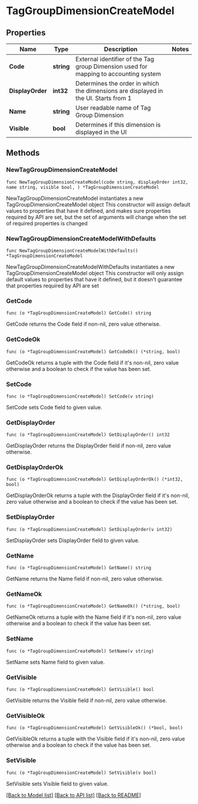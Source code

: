 # TagGroupDimensionCreateModel

## Properties

Name | Type | Description | Notes
------------ | ------------- | ------------- | -------------
**Code** | **string** | External identifier of the Tag group Dimension used for mapping to accounting system | 
**DisplayOrder** | **int32** | Determines the order in which the dimensions are displayed in the UI. Starts from 1 | 
**Name** | **string** | User readable name of Tag Group Dimension | 
**Visible** | **bool** | Determines if this dimension is displayed in the UI | 

## Methods

### NewTagGroupDimensionCreateModel

`func NewTagGroupDimensionCreateModel(code string, displayOrder int32, name string, visible bool, ) *TagGroupDimensionCreateModel`

NewTagGroupDimensionCreateModel instantiates a new TagGroupDimensionCreateModel object
This constructor will assign default values to properties that have it defined,
and makes sure properties required by API are set, but the set of arguments
will change when the set of required properties is changed

### NewTagGroupDimensionCreateModelWithDefaults

`func NewTagGroupDimensionCreateModelWithDefaults() *TagGroupDimensionCreateModel`

NewTagGroupDimensionCreateModelWithDefaults instantiates a new TagGroupDimensionCreateModel object
This constructor will only assign default values to properties that have it defined,
but it doesn't guarantee that properties required by API are set

### GetCode

`func (o *TagGroupDimensionCreateModel) GetCode() string`

GetCode returns the Code field if non-nil, zero value otherwise.

### GetCodeOk

`func (o *TagGroupDimensionCreateModel) GetCodeOk() (*string, bool)`

GetCodeOk returns a tuple with the Code field if it's non-nil, zero value otherwise
and a boolean to check if the value has been set.

### SetCode

`func (o *TagGroupDimensionCreateModel) SetCode(v string)`

SetCode sets Code field to given value.


### GetDisplayOrder

`func (o *TagGroupDimensionCreateModel) GetDisplayOrder() int32`

GetDisplayOrder returns the DisplayOrder field if non-nil, zero value otherwise.

### GetDisplayOrderOk

`func (o *TagGroupDimensionCreateModel) GetDisplayOrderOk() (*int32, bool)`

GetDisplayOrderOk returns a tuple with the DisplayOrder field if it's non-nil, zero value otherwise
and a boolean to check if the value has been set.

### SetDisplayOrder

`func (o *TagGroupDimensionCreateModel) SetDisplayOrder(v int32)`

SetDisplayOrder sets DisplayOrder field to given value.


### GetName

`func (o *TagGroupDimensionCreateModel) GetName() string`

GetName returns the Name field if non-nil, zero value otherwise.

### GetNameOk

`func (o *TagGroupDimensionCreateModel) GetNameOk() (*string, bool)`

GetNameOk returns a tuple with the Name field if it's non-nil, zero value otherwise
and a boolean to check if the value has been set.

### SetName

`func (o *TagGroupDimensionCreateModel) SetName(v string)`

SetName sets Name field to given value.


### GetVisible

`func (o *TagGroupDimensionCreateModel) GetVisible() bool`

GetVisible returns the Visible field if non-nil, zero value otherwise.

### GetVisibleOk

`func (o *TagGroupDimensionCreateModel) GetVisibleOk() (*bool, bool)`

GetVisibleOk returns a tuple with the Visible field if it's non-nil, zero value otherwise
and a boolean to check if the value has been set.

### SetVisible

`func (o *TagGroupDimensionCreateModel) SetVisible(v bool)`

SetVisible sets Visible field to given value.



[[Back to Model list]](../README.md#documentation-for-models) [[Back to API list]](../README.md#documentation-for-api-endpoints) [[Back to README]](../README.md)


